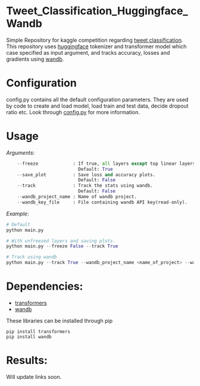 # Tweet_Classification_Huggingface_Wandb
Simple Repository for kaggle competition regarding [tweet classification](https://www.kaggle.com/c/nlp-getting-started).
This repository uses [huggingface](https://huggingface.co/welcome) tokenizer and transformer model which case specified 
as input argument, and tracks accuracy, losses and gradients using [wandb](https://www.wandb.com/).

# Configuration
config.py contains all the default configuration parameters.
They are used by code to create and load model, load train and test data, decide dropout ratio etc.
Look through [config.py](./config.py) for more information.

# Usage

*Arguments*:
```Python
    --freeze             : If true, all layers except top linear layers will be freezed.
                           Default: True 
    --save_plot          : Save loss and accuracy plots.
                           Default: False
    --track              : Track the stats using wandb.
                           Default: False
    --wandb_project_name : Name of wandb project.
    --wandb_key_file     : File containing wandb API key(read-only).
```

*Example*:
```python
# Default
python main.py

# With unfreezed layers and saving plots.
python main.py --freeze False --track True

# Track using wandb
python main.py --track True --wandb_project_name <name_of_project> --wandb_key_file <file_path_for_api_key>
```
# Dependencies:

* [transformers](https://github.com/huggingface/transformers)
* [wandb](https://www.wandb.com/)

These libraries can be installed through pip
```
pip install transformers
pip install wandb
```

# Results:

Will update links soon.
